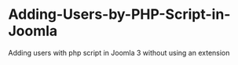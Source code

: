 # Adding-Users-by-PHP-Script-in-Joomla
Adding users with php script in Joomla 3 without using an extension
